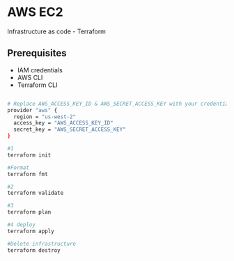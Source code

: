 # AWS EC2

Infrastructure as code - Terraform

## Prerequisites

- IAM credentials
- AWS CLI
- Terraform CLI

```bash

# Replace AWS_ACCESS_KEY_ID & AWS_SECRET_ACCESS_KEY with your credentials
provider "aws" {
  region = "us-west-2"
  access_key = "AWS_ACCESS_KEY_ID"
  secret_key = "AWS_SECRET_ACCESS_KEY"
}

#1
terraform init

#Format
terraform fmt

#2
terraform validate

#3
terraform plan

#4 deploy
terraform apply

#Delete infrastructure
terraform destroy
```
